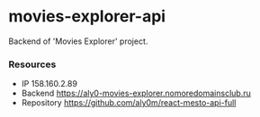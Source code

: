 # movies-explorer-api
Backend of 'Movies Explorer' project.

### Resources

- IP 158.160.2.89
- Backend https://aly0-movies-explorer.nomoredomainsclub.ru
- Repository https://github.com/aly0m/react-mesto-api-full
